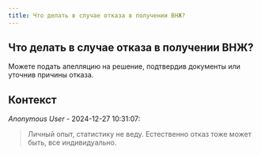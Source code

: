 ```yaml
---
title: Что делать в случае отказа в получении ВНЖ?
---
```


## Что делать в случае отказа в получении ВНЖ?

Можете подать апелляцию на решение, подтвердив документы или уточнив причины отказа.

## Контекст

_Anonymous User_ - 2024-12-27 10:31:07:

> Личный опыт, статистику не веду. Естественно отказ тоже может быть, все индивидуально.
